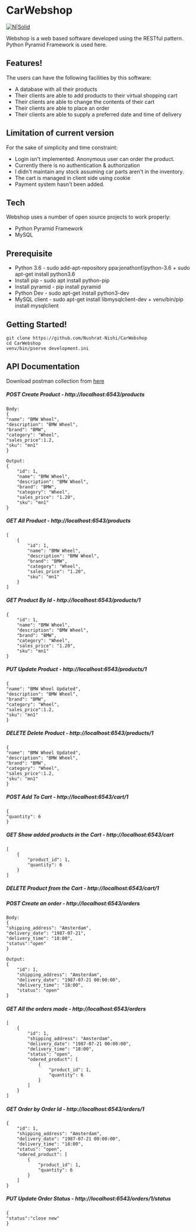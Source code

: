 # CarWebshop
[![N|Solid](https://trypyramid.com/img/pyramid-60x60.png)]()

Webshop is a web based software developed using the RESTful pattern. Python Pyramid Framework is used here.

## Features!
The users can have the following facilities by this software:
  - A database with all their products
  - Their clients are able to add products to their virtual shopping cart
  - Their clients are able to change the contents of their cart
  - Their clients are able to place an order
  - Their clients are able to supply a preferred date and time of delivery

## Limitation of current version
For the sake of simplicity and time constraint:
  - Login isn't implemented. Anonymous user can order the product.
  - Currently there is no authentication & authorization
  - I didn't maintain any stock assuming car parts aren't in the inventory.
  - The cart is managed in client side using cookie
  - Payment system hasn't been added.

## Tech
Webshop uses a number of open source projects to work properly:
* Python Pyramid Framework
* MySQL

## Prerequisite
  - Python 3.6 - sudo add-apt-repository ppa:jonathonf/python-3.6  + sudo apt-get install python3.6
  - Install pip - sudo apt install python-pip
  - Install pyramid - pip install pyramid
  - Python Dev - sudo apt-get install python3-dev
  - MySQL client - sudo apt-get install libmysqlclient-dev + venv/bin/pip install mysqlclient

## Getting Started!
```
git clone https://github.com/Nushrat-Nishi/CarWebshop
cd CarWebshop
venv/bin/pserve development.ini
```

## API Documentation
Download postman collection from [here]()

##### POST Create Product - http://localhost:6543/products
```
Body:
{
"name": "BMW Wheel",
"description": "BMW Wheel",
"brand": "BMW",
"category": "Wheel",
"sales_price":1.2,
"sku": "mn1"
}
```
```
Output:
{
    "id": 1,
    "name": "BMW Wheel",
    "description": "BMW Wheel",
    "brand": "BMW",
    "category": "Wheel",
    "sales_price": "1.20",
    "sku": "mn1"
}
```

##### GET All Product - http://localhost:6543/products
```
[
    {
        "id": 1,
        "name": "BMW Wheel",
        "description": "BMW Wheel",
        "brand": "BMW",
        "category": "Wheel",
        "sales_price": "1.20",
        "sku": "mn1"
    }
]
```

##### GET Product By Id - http://localhost:6543/products/1
```
{
    "id": 1,
    "name": "BMW Wheel",
    "description": "BMW Wheel",
    "brand": "BMW",
    "category": "Wheel",
    "sales_price": "1.20",
    "sku": "mn1"
}
```

##### PUT Update Product - http://localhost:6543/products/1
```
{
"name": "BMW Wheel Updated",
"description": "BMW Wheel",
"brand": "BMW",
"category": "Wheel",
"sales_price":1.2,
"sku": "mn1"
}
```
##### DELETE Delete Product - http://localhost:6543/products/1
```
{
"name": "BMW Wheel Updated",
"description": "BMW Wheel",
"brand": "BMW",
"category": "Wheel",
"sales_price":1.2,
"sku": "mn1"
}
```
##### POST Add To Cart - http://localhost:6543/cart/1
```
{
"quantity": 6
}
```
##### GET Show added products in the Cart - http://localhost:6543/cart
```
[
    {
        "product_id": 1,
        "quantity": 6
    }
]
```

##### DELETE Product from the Cart - http://localhost:6543/cart/1

##### POST Create an order - http://localhost:6543/orders
```
Body:
{
"shipping_address": "Amsterdam",
"delivery_date": "1987-07-21",
"delivery_time": "18:00",
"status":"open"
}
```
```
Output:
{
    "id": 1,
    "shipping_address": "Amsterdam",
    "delivery_date": "1987-07-21 00:00:00",
    "delivery_time": "18:00",
    "status": "open"
}
```

##### GET All the orders made - http://localhost:6543/orders
```
[
    {
        "id": 1,
        "shipping_address": "Amsterdam",
        "delivery_date": "1987-07-21 00:00:00",
        "delivery_time": "18:00",
        "status": "open",
        "odered_product": [
            {
                "product_id": 1,
                "quantity": 6
            }
        ]
    }
]
```
##### GET Order by Order Id - http://localhost:6543/orders/1
```
{
    "id": 1,
    "shipping_address": "Amsterdam",
    "delivery_date": "1987-07-21 00:00:00",
    "delivery_time": "18:00",
    "status": "open",
    "odered_product": [
        {
            "product_id": 1,
            "quantity": 6
        }
    ]
}
```
##### PUT Update Order Status - http://localhost:6543/orders/1/status
```
{
"status":"close new"
}
```
